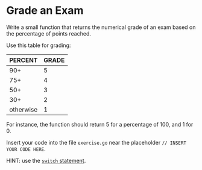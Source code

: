 # Grade an Exam

Write a small function that returns the numerical grade of an exam based on the percentage of points reached.

Use this table for grading:

| PERCENT                   | GRADE                  |
| ------------------------- | ---------------------- |
| 90+ | 5 |
| 75+ | 4 |
| 50+ | 3 |
| 30+ | 2 |
| otherwise                 | 1 |

For instance, the function should return 5 for a percentage of 100, and 1 for 0.

Insert your code into the file `exercise.go` near the placeholder `// INSERT YOUR CODE HERE`.

HINT: use the [`switch` statement](https://go.dev/tour/flowcontrol/9).
